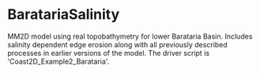 # BaratariaSalinity
MM2D model using real topobathymetry for lower Barataria Basin. Includes salinity dependent edge erosion along with all previously described processes in earlier versions of the model. The driver script is 'Coast2D_Example2_Barataria'.
